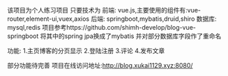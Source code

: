 该项目为个人练习项目
只要技术为
前端: vue.js,主要使用的组件有:vue-router,element-ui,vuex,axios
后端: springboot,mybatis,druid,shiro
数据库: mysql,redis
项目参考https://github.com/shimh-develop/blog-vue-springboot
将其中的spring jpa换成了mybatis
并对部分数据库字段作了重命名

功能:
1.主页博客的分页显示
2.登陆注册
3.评论
4.发布文章

部分功能待完善
项目在线访问地址:http://blog.xukai1129.xyz:8080/
